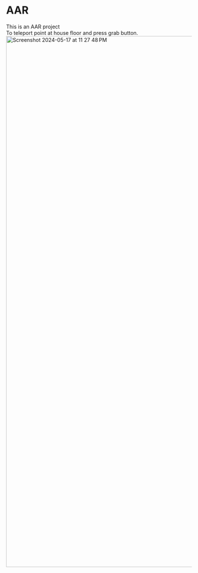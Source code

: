 # AAR

This is an AAR project   
To teleport point at house floor and press grab button.
<img width="1440" alt="Screenshot 2024-05-17 at 11 27 48 PM" src="https://github.com/ritvibhatt/AAR/assets/12536187/11cf53fd-a82a-4e94-a2f2-d35fd1bbab91">
